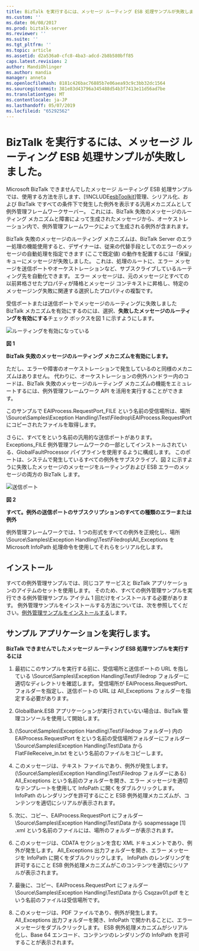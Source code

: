 ```yaml
---
title: BizTalk を実行するには、メッセージ ルーティング ESB 処理サンプルが失敗しました |。Microsoft Docs
ms.custom: ''
ms.date: 06/08/2017
ms.prod: biztalk-server
ms.reviewer: ''
ms.suite: ''
ms.tgt_pltfrm: ''
ms.topic: article
ms.assetid: d2a536a0-cfc8-4ba3-adcd-2b8b580bff85
caps.latest.revision: 2
author: MandiOhlinger
ms.author: mandia
manager: anneta
ms.openlocfilehash: 8181c426bac76885b7e06aea93c9c3bb32dc1564
ms.sourcegitcommit: 381e83d43796a345488d54b3f7413e11d56ad7be
ms.translationtype: MT
ms.contentlocale: ja-JP
ms.lasthandoff: 05/07/2019
ms.locfileid: "65292562"
---
```

# <a name="running-the-biztalk-failed-message-routing-esb-processing-sample"></a>BizTalk を実行するには、メッセージ ルーティング ESB 処理サンプルが失敗しました。
Microsoft BizTalk できませんでしたメッセージ ルーティング ESB 処理サンプルでは、使用する方法を示します、[!INCLUDE[esbToolkit](../includes/esbtoolkit-md.md)]管理、シリアル化、および BizTalk ですべての条件下で発生した例外を表示する汎用メカニズムとして例外管理フレームワークサーバー。 これには、BizTalk 失敗のメッセージのルーティング メカニズムと障害によって生成されたメッセージから、オーケストレーション内で、例外管理フレームワークによって生成される例外が含まれます。  
  
 BizTalk 失敗のメッセージのルーティング メカニズムは、BizTalk Server のエラー処理の機能使用すると、デザイナーは、従来の代替手段としてのエラーのメッセージの自動処理を指定できます (ここで既定値) の動作を配置するには「保留」キューにメッセージが失敗しました。 これは、処理のルートに、エラー メッセージを送信ポートやオーケストレーションなど、サブスクライブしているルーティング先を自動化できます。 エラー メッセージは、元のメッセージとすべての以前昇格させたプロパティが降格とメッセージ コンテキストに昇格し、特定のメッセージング失敗に関連する選択したプロパティの複製です。  
  
 受信ポートまたは送信ポートでメッセージのルーティングに失敗しました BizTalk メカニズムを有効にするのには、選択、**失敗したメッセージのルーティングを有効にする**チェック ボックスを図 1 に示すようにします。  
  
 ![ルーティングを有効になっている](../esb-toolkit/media/ch6-enabledrouting.gif "Ch6 EnabledRouting")  
  
 **図 1**  
  
 **BizTalk 失敗のメッセージのルーティング メカニズムを有効にします。**  
  
 ただし、エラーや障害のオーケストレーションで発生しているのと同様のメカニズムはありません。 代わりに、オーケストレーションの例外ハンドラー内のコードは、BizTalk 失敗のメッセージのルーティング メカニズムの機能をエミュレートするには、例外管理フレームワーク API を活用を実行することができます。  
  
 このサンプルで EAIProcess.RequestPort_FILE という名前の受信場所は、場所 \Source\Samples\Exception Handling\Test\Filedrop\EAIProcess.RequestPort にコピーされたファイルを取得します。  
  
 さらに、すべてをという名前の汎用的な送信ポートがあります。Exceptions_FILE 例外管理フレームワークの一部としてインストールされている、GlobalFaultProcessor パイプラインを使用するように構成します。 このポートは、システムで発生しているすべての例外をサブスクライブ、図 2 に示すように失敗したメッセージのメッセージをルーティングおよび ESB エラーのメッセージの両方の BizTalk します。  
  
 ![送信ポート](../esb-toolkit/media/ch6-sendport.gif "Ch6 SendPort")  
  
 **図 2**  
  
 **すべて。例外の送信ポートのサブスクリプションのすべての種類のエラーまたは例外**  
  
 例外管理フレームワークでは、1 つの形式をすべての例外を正規化し、場所 \Source\Samples\Exception Handling\Test\Filedrop\All_Exceptions を Microsoft InfoPath 処理命令を使用してそれらをシリアル化します。  
  
## <a name="installation"></a>インストール  
 すべての例外管理サンプルでは、同じコア サービスと BizTalk アプリケーションのアイテムのセットを使用します。 そのため、すべての例外管理サンプルを実行できる例外管理サンプル アイテム 1 回だけをインストールする必要があります。 例外管理サンプルをインストールする方法については、次を参照してください。[例外管理サンプルをインストールする](../esb-toolkit/installing-the-exception-management-samples.md)します。  
  
## <a name="running-the-sample-application"></a>サンプル アプリケーションを実行します。  
 **BizTalk できませんでしたメッセージ ルーティング ESB 処理サンプルを実行するには**  
  
1.  最初にこのサンプルを実行する前に、受信場所と送信ポートの URL を指している \Source\Samples\Exception Handling\Test\Filedrop フォルダーに適切なディレクトリを確認します。 受信場所が EAIProcess.RequestPort、フォルダーを指定し、送信ポートの URL は All_Exceptions フォルダーを指定する必要があります。  
  
2.  GlobalBank.ESB アプリケーションが実行されていない場合は、BizTalk 管理コンソールを使用して開始します。  
  
3.  (\Source\Samples\Exception Handling\Test\Filedrop フォルダー) 内の EAIProcess.RequestPort をという名前の受信場所フォルダーにフォルダー \Source\Samples\Exception Handling\Test\Data から FlatFileReceive_in.txt をという名前のファイルをコピーします。  
  
4.  このメッセージは、テキスト ファイルであり、例外が発生します。 (\Source\Samples\Exception Handling\Test\Filedrop フォルダーにある) All_Exceptions という名前のフォルダーを開き、エラー メッセージを適切なテンプレートを使用して InfoPath に開くをダブルクリックします。 InfoPath のレンダリングを許可するにこと ESB 例外処理メカニズムが、コンテンツを適切にシリアルが表示されます。  
  
5.  次に、コピー、EAIProcess.RequestPort にフォルダー \Source\Samples\Exception Handling\Test\Data から soapmessage [1] .xml という名前のファイルには、場所のフォルダーが表示されます。  
  
6.  このメッセージは、CDATA セクションを含む XML ドキュメントであり、例外が発生します。 All_Exceptions 出力フォルダーを開き、エラー メッセージを InfoPath に開くをダブルクリックします。 InfoPath のレンダリングを許可するにこと ESB 例外処理メカニズムがこのコンテンツを適切にシリアルが表示されます。  
  
7.  最後に、コピー、EAIProcess.RequestPort にフォルダー \Source\Samples\Exception Handling\Test\Data から Csqzav01.pdf をという名前のファイルは受信場所です。  
  
8.  このメッセージは、PDF ファイルであり、例外が発生します。 All_Exceptions 出力フォルダーを開き、InfoPath で開かれることに、エラー メッセージをダブルクリックします。 ESB 例外処理メカニズムがシリアル化し、Base 64 エンコード、コンテンツのレンダリングの InfoPath を許可することが表示されます。